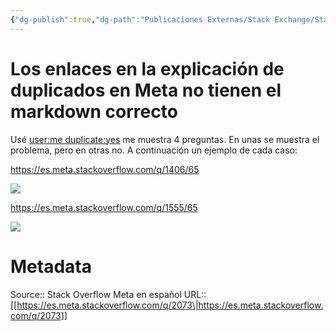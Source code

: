 ```yaml
---
{"dg-publish":true,"dg-path":"Publicaciones Externas/Stack Exchange/Stack Overflow en español/Stack Overflow en español Meta/es.meta.stackoverflow.com-2073.md","permalink":"/publicaciones-externas/stack-exchange/stack-overflow-en-espanol/stack-overflow-en-espanol-meta/es-meta-stackoverflow-com-2073/","title":"Los enlaces en la explicación de duplicados en Meta no tienen el markdown correcto","hide":true,"noteIcon":"default","created":"2024-04-03T12:49:10.680-06:00","updated":"2024-04-05T16:44:01.322-06:00"}
---
```


# Los enlaces en la explicación de duplicados en Meta no tienen el markdown correcto

Usé [user:me duplicate:yes][1] me muestra 4 preguntas. En unas se muestra el problema, pero en otras no. A continuación un ejemplo de cada caso:




https://es.meta.stackoverflow.com/q/1406/65

[![][2]][2]


https://es.meta.stackoverflow.com/q/1555/65

[![][3]][3]


  [1]: https://es.meta.stackoverflow.com/search?tab=newest&q=user%3A65%20duplicate%3Ayes
  [2]: https://i.stack.imgur.com/RIhIW.png
  [3]: https://i.stack.imgur.com/Qbasr.png

# Metadata
Source:: Stack Overflow Meta en español
URL:: [[https://es.meta.stackoverflow.com/q/2073\|https://es.meta.stackoverflow.com/q/2073]]

